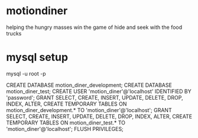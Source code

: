 motiondiner
===========

helping the hungry masses win the game of hide and seek with the food trucks

mysql setup
===========

mysql -u root -p

CREATE DATABASE motion_diner_development;
CREATE DATABASE motion_diner_test;
CREATE USER 'motion_diner'@'localhost' IDENTIFIED BY 'password';
GRANT SELECT, CREATE, INSERT, UPDATE, DELETE, DROP, INDEX, ALTER, CREATE TEMPORARY TABLES ON motion_diner_development.* TO 'motion_diner'@'localhost';
GRANT SELECT, CREATE, INSERT, UPDATE, DELETE, DROP, INDEX, ALTER, CREATE TEMPORARY TABLES ON motion_diner_test.* TO 'motion_diner'@'localhost';
FLUSH PRIVILEGES;
